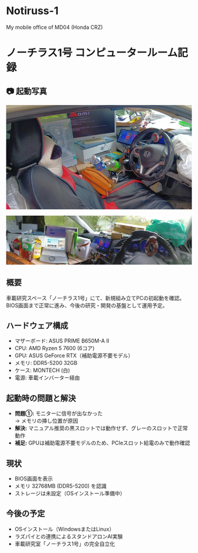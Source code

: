 # Notiruss-1
My mobile office of MD04 (Honda CRZ)

# ノーチラス1号 コンピュータールーム記録

## 📷 起動写真
![Nautilus1起動](https://github.com/YamamotoAi2025/Notiruss-1/blob/main/IMG_20250908_163045.jpg)

![Nautilus1活用](
https://github.com/YamamotoAi2025/Notiruss-1/blob/main/PANO_20250911_112656.jpg)


## 概要
車載研究スペース「ノーチラス1号」にて、新規組み立てPCの初起動を確認。  
BIOS画面まで正常に進み、今後の研究・開発の基盤として運用予定。

## ハードウェア構成
- マザーボード: ASUS PRIME B650M-A II
- CPU: AMD Ryzen 5 7600 (6コア)
- GPU: ASUS GeForce RTX（補助電源不要モデル）
- メモリ: DDR5-5200 32GB
- ケース: MONTECH (白)
- 電源: 車載インバーター経由

## 起動時の問題と解決
- **問題①:** モニターに信号が出なかった  
  → メモリの挿し位置が原因  
- **解決:** マニュアル推奨の黒スロットでは動作せず、グレーのスロットで正常動作  
- **補足:** GPUは補助電源不要モデルのため、PCIeスロット給電のみで動作確認  

## 現状
- BIOS画面を表示  
- メモリ 32768MB (DDR5-5200) を認識  
- ストレージは未設定（OSインストール準備中）

## 今後の予定
- OSインストール（WindowsまたはLinux）  
- ラズパイとの連携によるスタンドアロンAI実験  
- 車載研究室「ノーチラス1号」の完全自立化
